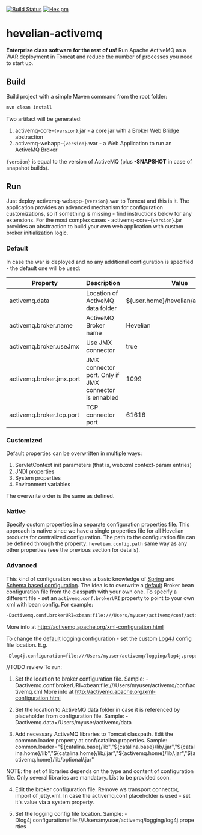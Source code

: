 [![Build Status](https://travis-ci.org/Hevelian/hevelian-activemq.svg?branch=master)](https://travis-ci.org/Hevelian/hevelian-activemq) [![Hex.pm](https://img.shields.io/hexpm/l/plug.svg?maxAge=2592000?style=flat-square)]()

# hevelian-activemq

**Enterprise class software for the rest of us!**
Run Apache ActiveMQ as a WAR deployment in Tomcat and reduce the number of processes you need to start up.
## Build
Build project with a simple Maven command from the root folder:
```sh
mvn clean install
```

Two artifact will be generated:
1. activemq-core-`{version}`.jar - a core jar with a Broker Web Bridge abstraction
2. activemq-webapp-`{version}`.war - a Web Application to run an ActiveMQ Broker

`{version}` is equal to the version of ActiveMQ (plus **-SNAPSHOT** in case of snapshot builds).

## Run
Just deploy activemq-webapp-`{version}`.war to Tomcat and this is it. The application provides an advanced mechanism for configuration customizations, so if something is missing - find instructions below for any extensions. For the most complex cases - activemq-core-`{version}`.jar provides an absttraction to build your own web application with custom broker initialization logic.

### Default
In case the war is deployed and no any additional configuration is specified - the default one will be used:

| Property| Description | Value|
| ------ | ------ | ------ |
| activemq.data | Location of ActiveMQ data folder| ${user.home}/hevelian/activemq/data |
| activemq.broker.name | ActiveMQ Broker name| Hevelian |
| activemq.broker.useJmx | Use JMX connector| true |
| activemq.broker.jmx.port | JMX connector port. Only if JMX connector is ennabled| 1099 |
| activemq.broker.tcp.port | TCP connector port| 61616 |

### Customized
Default properties can be overwritten in multiple ways:
1. ServletContext init parameters (that is, web.xml context-param entries)
2. JNDI properties
3. System properties
4. Environment variables

The overwrite order is the same as defined.

### Native
Specify custom properties in a separate configuration properties file. This approach is native since we have a single properties file for all Hevelian products for centralized configuration. The path to the configuration file can be defined through the property: `hevelian.config.path` same way as any other properties (see the previous section for details).

### Advanced
This kind of configuration requires a basic knowledge of [Spring](https://spring.io) and [Schema based configuration](http://docs.spring.io/spring/docs/current/spring-framework-reference/html/xsd-configuration.html). The idea is to overwrite a [default](https://github.com/Hevelian/hevelian-activemq/blob/master/activemq-webapp/src/main/resources/activemq.xml) Broker bean configuration file from the classpath with your own one. To specify a different file - set an `activemq.conf.brokerURI` property to point to your own xml with bean config.
For example:
```sh
-Dactivemq.conf.brokerURI=xbean:file:///Users/myuser/activemq/conf/activemq.xml
```
More info at http://activemq.apache.org/xml-configuration.html

To change the [default](https://github.com/Hevelian/hevelian-activemq/blob/master/activemq-webapp/src/main/resources/log4j.properties) logging configuration - set the custom [Log4J](http://logging.apache.org/log4j/1.2/) config file location. E.g.
```sh
-Dlog4j.configuration=file:///Users/myuser/activemq/logging/log4j.properties
```

//TODO review
To run:

1. Set the location to broker configuration file. Sample: -Dactivemq.conf.brokerURI=xbean:file:///Users/myuser/activemq/conf/activemq.xml More info at http://activemq.apache.org/xml-configuration.html

2. Set the location to ActiveMQ data folder in case it is referenced by placeholder from configuration file. Sample: -Dactivemq.data=/Users/myuser/activemq/data

3. Add necessary ActiveMQ libraries to Tomcat classpath. Edit the common.loader property at conf/catalina.properties. Sample: common.loader="${catalina.base}/lib","${catalina.base}/lib/.jar","${catalina.home}/lib","${catalina.home}/lib/.jar","${activemq.home}/lib/.jar","${activemq.home}/lib/optional/.jar"

NOTE: the set of libraries depends on the type and content of configuration file. Only several libraries are mandatory. List to be provided soon.

4. Edit the broker configuration file. Remove ws transport connector, import of jetty.xml. In case the activemq.conf placeholder is used - set it's value via a system property.

5. Set the logging config file location. Sample: -Dlog4j.configuration=file:///Users/myuser/activemq/logging/log4j.properties
